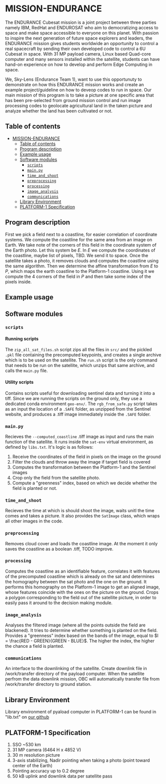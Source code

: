 # MISSION-ENDURANCE
The ENDURANCE Cubesat mission is a joint project between three parties namely IBM, RedHat and ENDUROSAT who aim to democratizing access to space and make space accessible to everyone on this planet. With passion to inspire the next generation of future space explorers and leaders, the ENDURANCE mission gives students worldwide an opportunity to control a real spacecraft by sending their own developed code to control a 6U Cubesat in space. With 31 MP payload camera, Linux based Quad-core computer and many sensors installed within the satellite, students can have hand-on experience on how to develop and perform Edge Computing in space.

We, Sky-Lens (Endurance Team 1), want to use this opportunuty to demonstrate on how this ENDURANCE mission works and create an example project/guideline on how to deveop codes to run in space. Our main mission of this program is to take a picture at one specific area that has been pre-selected from ground mission control and run image processing codes to geolocate agricultural land in the taken picture and analyze whether the land has been cultivated or not. 

## Table of contents

- [MISSION-ENDURANCE](#mission-endurance)
  - [Table of contents](#table-of-contents)
  - [Program description](#program-description)
  - [Example usage](#example-usage)
  - [Software modules](#software-modules)
    - [`scripts`](#scripts)
    - [`main.py`](#mainpy)
    - [`time_and_shoot`](#time_and_shoot)
    - [`preprocessing`](#preprocessing)
    - [`processing`](#processing)
    - [`image_analysis`](#image_analysis)
    - [`communications`](#communications)
  - [Library Environment](#library-environment)
  - [PLATFORM-1 Specification](#platform-1-specification)

## Program description

First we pick a field next to a coastline, for easier correlation of coordinate systems. We compute the coastline for the same area from an image on Earth. We take note of the corners of this field in the coordinate system of the Earth photo. Let this system be $E$. In $E$ we compute the coordinates of the coastline, maybe list of pixels, TBD. We send it to space. Once the satellite takes a photo, it removes clouds and computes the coastline using the same algorithm. Then we determine the affine transformation from $E$ to $P$, which maps the earth coastline to the Platform-1 coastline. Using it we compute the 4 corners of the field in $P$ and then take some index of the pixels inside. 

## Example usage

## Software modules

### `scripts`

#### Running scripts

The `zip_all_sat_files.sh` script zips all the files in `src/` and the pickled `.pkl` file containing the precomputed keypoints, and creates a single archive which is to be used on the satellite. The `run.sh` script is the only command that needs to be run on the satellite, which unzips that same archive, and calls the `main.py` file.

#### Utility scripts

Contains scripts useful for downloading sentinel data and turning it into a tiff. Since we are running the scripts on the ground only, they use a dedicated conda environment `geo-env/`. The `rgb_from_safe.py` script takes as an input the location of a `.SAFE` folder, as unzipped from the Sentinel website, and produces a .tiff image immediately inside the `.SAFE` folder. 

### `main.py` 

Recieves the `--computed_coastline` .tiff image as input and runs the main function of the satellite. It runs inside the `sat-env` virtual environment, as defined by `libs.txt`. It's logic is as follows: 
1. Receive the coordinates of the field in pixels on the image on the ground
2. Filter the clouds and throw away the image if target field is covered 
3. Computes the transformation between the Platform-1 and the Sentinel images
4. Crop only the field from the satellite photo.
5. Compute a "greenness" index, based on which we decide whether the field is planted or not.

### `time_and_shoot`

Recieves the time at which is should shoot the image, waits unitl the time comes and takes a picture. It also provides the `SatImage` class, which wraps all other images in the code. 

### `preprocessing`

Removes cloud cover and loads the coastline image. At the moment it only saves the coastline as a boolean .tiff, TODO improve.

### `processing`

Computes the coastline as an identifiable feature, correlates it with features of the precomputed coastline which is already on the sat and determines the homography between the sat photo and the one on the ground. It performs this homography on the Platform-1 image to get an aligned image, whose features coincide with the ones on the picture on the ground. Crops a polygon corresponding to the field out of the satellite picture, in order to easily pass it around to the decision making module.

### `image_analysis`

Analyses the filtered image (where all the points outside the field are blackened). It tries to determine whether something is planted on the field. Provides a "greenness" index based on the bands of the image, equal to $I = \frac{RED - GREEN}{GREEN - BLUE}$. The higher the index, the higher the chance a field is planted.

### `communications`

An interface to the downlinking of the satellite. Create downlink file in /work/transfer directory of the payload computer. When the satellite perfrom the data downlink mission, OBC will automatically transfer file from /work/transfer directory to ground station.

## Library Environment

Library environment of pyaload computer in PLATFORM-1 can be found in "lib.txt" on [our github](https://github.com/vasilNnikolov/mission-endurance/blob/plat-1-running/libs.txt)

## PLATFORM-1 Specification

1. SSO ~530 km
2. 31 MP camera (6464 H x 4852 V)
3. 30 m resolution picture
4. 3-axis stabilizing, Nadir pointing when taking a photo (point toward center of the Earth)
5. Pointing accuracy up to 0.2 degree
6. 50 kB uplink and downlink data per satellite pass



